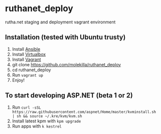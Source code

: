 # ruthanet_deploy
rutha.net staging and deployment vagrant environment

## Installation (tested with Ubuntu trusty)
1. Install [Ansible](http://docs.ansible.com/intro_installation.html#getting-ansible)
2. Install [Virtualbox](https://www.virtualbox.org/wiki/Downloads)
3. Install [Vagrant](https://docs.vagrantup.com/v2/getting-started/)
4. git clone https://github.com/molekilla/ruthanet_deploy
5. cd ruthanet_deploy
6. Run `vagrant up`
7. Enjoy!

## To start developing ASP.NET (beta 1 or 2)
1. Run `curl -sSL https://raw.githubusercontent.com/aspnet/Home/master/kvminstall.sh | sh && source ~/.kre/kvm/kvm.sh`
2. Install latest kpm with `kpm upgrade`
3. Run apps with `k kestrel`
